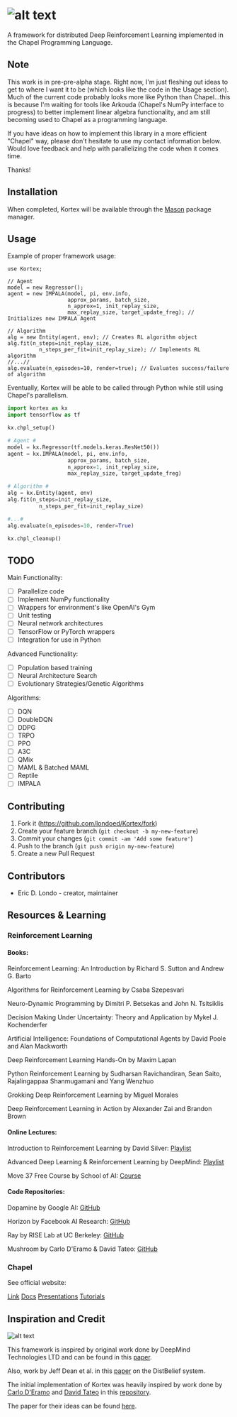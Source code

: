 # ![alt text](https://github.com/londoed/Kortex/blob/master/images/kortex_logo_grain.png)
A framework for distributed Deep Reinforcement Learning implemented in the Chapel Programming Language.

## Note

This work is in pre-pre-alpha stage. Right now, I'm just fleshing out ideas to get to where I want it to be (which looks like the code in the Usage section). Much of the current code probably looks more like Python than Chapel...this is because I'm waiting for tools like Arkouda (Chapel's NumPy interface to progress) to better implement linear algebra functionality, and am still becoming used to Chapel as a programming language.

If you have ideas on how to implement this library in a more efficient "Chapel" way, please don't hesitate
to use my contact information below. Would love feedback and help with parallelizing the code when it comes time.

Thanks!

## Installation

When completed, Kortex will be available through the [Mason](https://chapel-lang.org/docs/tools/mason/mason.html) package manager.

## Usage

Example of proper framework usage:

```chapel
use Kortex;

// Agent
model = new Regressor();
agent = new IMPALA(model, pi, env.info,
                   approx_params, batch_size,
                   n_approx=1, init_replay_size,
                   max_replay_size, target_update_freg); // Initializes new IMPALA Agent

// Algorithm
alg = new Entity(agent, env); // Creates RL algorithm object
alg.fit(n_steps=init_replay_size,
          n_steps_per_fit=init_replay_size); // Implements RL algorithm
//...//
alg.evaluate(n_episodes=10, render=true); // Evaluates success/failure of algorithm
```

Eventually, Kortex will be able to be called through Python while still using Chapel's parallelism.

```python
import kortex as kx
import tensorflow as tf

kx.chpl_setup()

# Agent #
model = kx.Regressor(tf.models.keras.ResNet50())
agent = kx.IMPALA(model, pi, env.info,
                   approx_params, batch_size,
                   n_approx=1, init_replay_size,
                   max_replay_size, target_update_freg)

# Algorithm #
alg = kx.Entity(agent, env)
alg.fit(n_steps=init_replay_size,
          n_steps_per_fit=init_replay_size)

#...#
alg.evaluate(n_episodes=10, render=True)

kx.chpl_cleanup()
```

## TODO

Main Functionality:

- [ ] Parallelize code
- [ ] Implement NumPy functionality
- [ ] Wrappers for environment's like OpenAI's Gym
- [ ] Unit testing
- [ ] Neural network architectures
- [ ] TensorFlow or PyTorch wrappers
- [ ] Integration for use in Python

Advanced Functionality:

- [ ] Population based training
- [ ] Neural Architecture Search
- [ ] Evolutionary Strategies/Genetic Algorithms

Algorithms:

- [ ] DQN
- [ ] DoubleDQN
- [ ] DDPG
- [ ] TRPO
- [ ] PPO
- [ ] A3C
- [ ] QMix
- [ ] MAML & Batched MAML
- [ ] Reptile
- [ ] IMPALA

## Contributing

1. Fork it (<https://github.com/londoed/Kortex/fork>)
2. Create your feature branch (`git checkout -b my-new-feature`)
3. Commit your changes (`git commit -am 'Add some feature'`)
4. Push to the branch (`git push origin my-new-feature`)
5. Create a new Pull Request

## Contributors

- Eric D. Londo - creator, maintainer

## Resources & Learning

### Reinforcement Learning

#### Books:

Reinforcement Learning: An Introduction by Richard S. Sutton and Andrew G. Barto

Algorithms for Reinforcement Learning by Csaba Szepesvari

Neuro-Dynamic Programming by Dimitri P. Betsekas and John N. Tsitsiklis

Decision Making Under Uncertainty: Theory and Application by Mykel J. Kochenderfer

Artificial Intelligence: Foundations of Computational Agents by David Poole and Alan Mackworth

Deep Reinforcement Learning Hands-On by Maxim Lapan

Python Reinforcement Learning by Sudharsan Ravichandiran, Sean Saito, Rajalingappaa Shanmugamani and Yang Wenzhuo

Grokking Deep Reinforcement Learning by Miguel Morales

Deep Reinforcement Learning in Action by Alexander Zai and Brandon Brown

#### Online Lectures:

Introduction to Reinforcement Learning by David Silver: [Playlist](https://www.youtube.com/watch?v=2pWv7GOvuf0&list=PLqYmG7hTraZDM-OYHWgPebj2MfCFzFObQ)

Advanced Deep Learning & Reinforcement Learning by DeepMind: [Playlist](https://www.youtube.com/playlist?list=PLqYmG7hTraZDNJre23vqCGIVpfZ_K2RZs)

Move 37 Free Course by School of AI: [Course](https://www.theschool.ai/courses/move-37-course/)

#### Code Repositories:

Dopamine by Google AI: [GitHub](https://github.com/google/dopamine)

Horizon by Facebook AI Research: [GitHub](https://github.com/facebookresearch/Horizon)

Ray by RISE Lab at UC Berkeley: [GitHub](https://github.com/ray-project/ray)

Mushroom by Carlo D'Eramo & David Tateo: [GitHub](https://github.com/AIRLab-POLIMI/mushroom)

### Chapel

See official website:

[Link](https://chapel-lang.org/)
[Docs](https://chapel-lang.org/docs/)
[Presentations](https://chapel-lang.org/presentations.html)
[Tutorials](https://chapel-lang.org/tutorials.html)

## Inspiration and Credit
![alt text](https://github.com/londoed/Kortex/blob/master/images/GORILA.png)

This framework is inspired by original work done by DeepMind Technologies LTD and can be found in this [paper](https://arxiv.org/pdf/1507.04296.pdf).

Also, work by Jeff Dean et al. in this [paper](https://static.googleusercontent.com/media/research.google.com/en//archive/large_deep_networks_nips2012.pdf) on the DistBelief system.

The initial implementation of Kortex was heavily inspired by work done by [Carlo D'Eramo](https://github.com/carloderamo)
and [David Tateo](https://github.com/boris-il-forte>) in this [repository](https://github.com/AIRLab-POLIMI/mushroom).

The paper for their ideas can be found [here](https://github.com/carloderamo/mushroom_paper/blob/master/mushroom.pdf).
